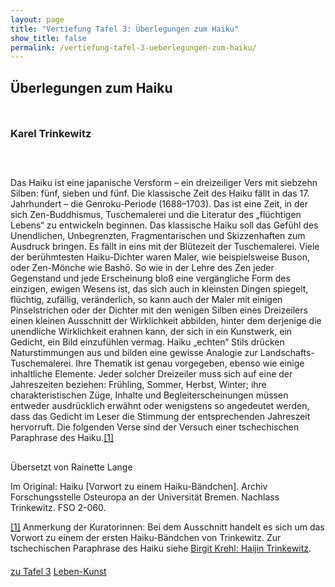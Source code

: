 ```yaml
---
layout: page
title: "Vertiefung Tafel 3: Überlegungen zum Haiku"
show_title: false
permalink: /vertiefung-tafel-3-ueberlegungen-zum-haiku/
---
```


<div id="main" data-scroll-offset="116">
  <div id="av_section_1" class="container_wrap fullsize">
    <div class="container">
      <main role="main" itemscope="itemscope" itemtype="https://schema.org/Blog" class="template-page content av-content-full alpha units">
        <div class="post-entry post-entry-type-page post-entry-3844">
          <div class="entry-content-wrapper clearfix">
            <div style="padding-bottom:10px;" class="blockquote modern-quote">
              <h2 class="av-special-heading-tag" itemprop="headline">Überlegungen zum Haiku</h2>
              <div class="special-heading-border">
                <div class="special-heading-inner-border"></div>
              </div>
            </div>
            <div style="padding-bottom:10px;" class="blockquote modern-quote">
              <h3 class="av-special-heading-tag" itemprop="headline">Karel Trinkewitz</h3>
              <div class="special-heading-border">
                <div class="special-heading-inner-border"></div>
              </div>
            </div>
            <div class="flex_column av_one_full" style="padding:20px 0px 0px 0px; border-radius:0px;">
              <section class="av_textblock_section" itemscope="itemscope" itemtype="https://schema.org/BlogPosting" itemprop="blogPost">
                <div class="avia_textblock" itemprop="text">
                  <p>Das Haiku ist eine japanische Versform – ein dreizeiliger Vers mit siebzehn Silben: fünf, sieben und fünf. Die klassische Zeit des Haiku fällt in das 17. Jahrhundert – die Genroku-Periode (1688–1703). Das ist eine Zeit, in der sich Zen-Buddhismus, Tuschemalerei und die Literatur des „flüchtigen Lebens“ zu entwickeln beginnen. Das klassische Haiku soll das Gefühl des Unendlichen, Unbegrenzten, Fragmentarischen und Skizzenhaften zum Ausdruck bringen. Es fällt in eins mit der Blütezeit der Tuschemalerei. Viele der berühmtesten Haiku-Dichter waren Maler, wie beispielsweise Buson, oder Zen-Mönche wie Bashō. So wie in der Lehre des Zen jeder Gegenstand und jede Erscheinung bloß eine vergängliche Form des einzigen, ewigen Wesens ist, das sich auch in kleinsten Dingen spiegelt, flüchtig, zufällig, veränderlich, so kann auch der Maler mit einigen Pinselstrichen oder der Dichter mit den wenigen Silben eines Dreizeilers einen kleinen Ausschnitt der Wirklichkeit abbilden, hinter dem derjenige die unendliche Wirklichkeit erahnen kann, der sich in ein Kunstwerk, ein Gedicht, ein Bild einzufühlen vermag. Haiku „echten“ Stils drücken Naturstimmungen aus und bilden eine gewisse Analogie zur Landschafts-Tuschemalerei. Ihre Thematik ist genau vorgegeben, ebenso wie einige inhaltliche Elemente. Jeder solcher Dreizeiler muss sich auf eine der  Jahreszeiten beziehen: Frühling, Sommer, Herbst, Winter; ihre charakteristischen Züge, Inhalte und Begleiterscheinungen müssen entweder ausdrücklich erwähnt oder wenigstens so angedeutet werden, dass das Gedicht im Leser die Stimmung der entsprechenden Jahreszeit hervorruft. Die folgenden Verse sind der Versuch einer tschechischen Paraphrase des Haiku.<a href="#_ftn1" name="_ftnref1">[1]</a></p>
                </div>
              </section>
              <div style="margin-top:30px;" class="hr hr-custom hr-center hr-icon-no">
                <span class="hr-inner inner-border-av-border-none" style="width:50px;">
                  <span class="hr-inner-style"></span>
                </span>
              </div>
              <section class="av_textblock_section" itemscope="itemscope" itemtype="https://schema.org/BlogPosting" itemprop="blogPost">
                <div class="avia_textblock" style="font-size:14px;" itemprop="text">
                  <p>Übersetzt von Rainette Lange</p>
                  <p>Im Original: Haiku [Vorwort zu einem Haiku-Bändchen]. Archiv Forschungsstelle Osteuropa an der Universität Bremen. Nachlass Trinkewitz. FSO 2-060.</p>
                  <p><a href="#_ftnref1" name="_ftn1">[1]</a> Anmerkung der Kuratorinnen: Bei dem Ausschnitt handelt es sich um das Vorwort zu einem der ersten Haiku-Bändchen von Trinkewitz. Zur tschechischen Paraphrase des Haiku siehe <a href="{{ '/vertiefung-tafel-3-birgit-krehl-haijin-trinkewitz/' | absolute_url }}">Birgit Krehl: Haijin Trinkewitz</a>.</p>
                </div>
              </section>
            </div>
            <div style="margin-top:5px;" class="hr hr-custom hr-center hr-icon-no">
              <span class="hr-inner inner-border-av-border-none" style="width:50px;">
                <span class="hr-inner-style"></span>
              </span>
            </div>
            <div class="buttons" style="margin: 20px 0;">
                <a href="{{ '/tafelinhalt3/' | relative_url }}" class="neutral">zu Tafel 3</a>
                <a href="{{ '/leben/' | relative_url }}" class="neutral">Leben-Kunst</a>
            </div>
          </div>
        </div>
      </main>
    </div>
  </div>
</div>
